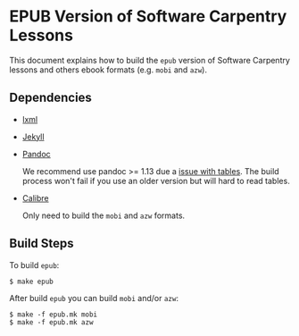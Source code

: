 # EPUB Version of Software Carpentry Lessons

This document explains how to build the `epub` version of Software Carpentry
lessons and others ebook formats (e.g. `mobi` and `azw`).

## Dependencies

- [lxml](http://lxml.de/)
- [Jekyll](http://jekyllrb.com/)
- [Pandoc](http://johnmacfarlane.net/pandoc/)

  We recommend use pandoc >= 1.13 due a [issue with
  tables](https://github.com/jgm/pandoc/issues/1341). The build process won't
  fail if you use an older version but will hard to read tables.
- [Calibre](http://calibre-ebook.com/)

  Only need to build the `mobi` and `azw` formats.

## Build Steps

To build `epub`:

~~~
$ make epub
~~~

After build `epub` you can build `mobi` and/or `azw`:

~~~
$ make -f epub.mk mobi
$ make -f epub.mk azw
~~~
